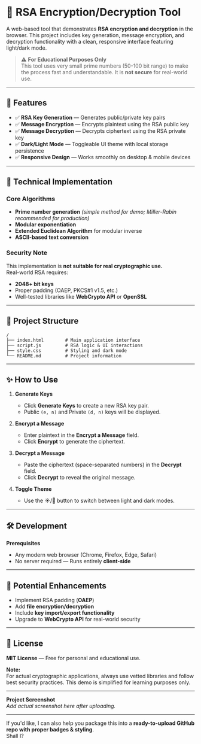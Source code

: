 

# 🔐 RSA Encryption/Decryption Tool

A web-based tool that demonstrates **RSA encryption and decryption** in the browser. This project includes key generation, message encryption, and decryption functionality with a clean, responsive interface featuring light/dark mode.

> ⚠️ **For Educational Purposes Only**  
> This tool uses very small prime numbers (50-100 bit range) to make the process fast and understandable. It is **not secure** for real-world use.

---

## 🚀 Features

- ✅ **RSA Key Generation** — Generates public/private key pairs
- ✅ **Message Encryption** — Encrypts plaintext using the RSA public key
- ✅ **Message Decryption** — Decrypts ciphertext using the RSA private key
- ✅ **Dark/Light Mode** — Toggleable UI theme with local storage persistence
- ✅ **Responsive Design** — Works smoothly on desktop & mobile devices

---

## 🧩 Technical Implementation

### Core Algorithms
- **Prime number generation** *(simple method for demo; Miller-Rabin recommended for production)*
- **Modular exponentiation**
- **Extended Euclidean Algorithm** for modular inverse
- **ASCII-based text conversion**

### Security Note
This implementation is **not suitable for real cryptographic use.**  
Real-world RSA requires:
- **2048+ bit keys**
- Proper padding (OAEP, PKCS#1 v1.5, etc.)
- Well-tested libraries like **WebCrypto API** or **OpenSSL**

---

## 📂 Project Structure

```
/ 
├── index.html        # Main application interface
├── script.js         # RSA logic & UI interactions
├── style.css         # Styling and dark mode
└── README.md         # Project information
```

---

## ✨ How to Use

1. **Generate Keys**
   - Click **Generate Keys** to create a new RSA key pair.
   - Public `(e, n)` and Private `(d, n)` keys will be displayed.

2. **Encrypt a Message**
   - Enter plaintext in the **Encrypt a Message** field.
   - Click **Encrypt** to generate the ciphertext.

3. **Decrypt a Message**
   - Paste the ciphertext (space-separated numbers) in the **Decrypt** field.
   - Click **Decrypt** to reveal the original message.

4. **Toggle Theme**
   - Use the ☀️/🌙 button to switch between light and dark modes.

---

## 🛠️ Development

**Prerequisites**
- Any modern web browser (Chrome, Firefox, Edge, Safari)
- No server required — Runs entirely **client-side**

---

## 🌱 Potential Enhancements
- Implement RSA padding (**OAEP**)  
- Add **file encryption/decryption**
- Include **key import/export functionality**
- Upgrade to **WebCrypto API** for real-world security

---

## 📜 License

**MIT License** — Free for personal and educational use.

**Note:**  
For actual cryptographic applications, always use vetted libraries and follow best security practices. This demo is simplified for learning purposes only.

---

**Project Screenshot**  
*Add actual screenshot here after uploading.*

---

If you'd like, I can also help you package this into a **ready-to-upload GitHub repo with proper badges & styling**.  
Shall I?